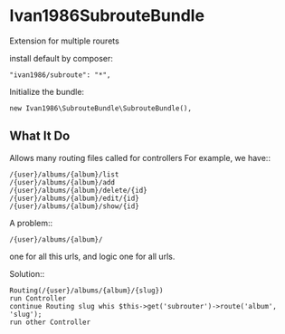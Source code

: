 Ivan1986SubrouteBundle
====================== 

Extension for multiple rourets

install default by composer:

    "ivan1986/subroute": "*",

Initialize the bundle:

    new Ivan1986\SubrouteBundle\SubrouteBundle(),

What It Do
----------

Allows many routing files called for controllers
For example, we have::

    /{user}/albums/{album}/list
    /{user}/albums/{album}/add
    /{user}/albums/{album}/delete/{id}
    /{user}/albums/{album}/edit/{id}
    /{user}/albums/{album}/show/{id}

A problem::

    /{user}/albums/{album}/

one for all this urls, and logic one for all urls.

Solution::

    Routing(/{user}/albums/{album}/{slug})
    run Controller
    continue Routing slug whis $this->get('subrouter')->route('album', 'slug');
    run other Controller
